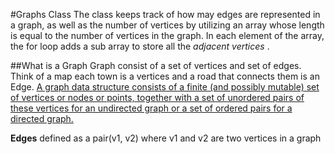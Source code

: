 #Graphs Class 
The class keeps track of how may edges are represented in a graph, as well as the number of vertices by utilizing an array whose length is equal
to the number of vertices in the graph. In each element of the array, the for loop adds a sub array to store all the *adjacent vertices* . 

##What is a Graph 
Graph consist of a set of vertices and set of edges. Think of a map each town is a vertices and a road that connects them is an Edge.
[A graph data structure consists of a finite (and possibly mutable) set of vertices or nodes or points, together with a set of unordered pairs of these vertices for an undirected graph or a set of ordered pairs for a directed graph.](https://en.wikipedia.org/wiki/Graph_(abstract_data_type))

**Edges** defined as a pair(v1, v2) where v1 and v2 are two vertices in a graph 

